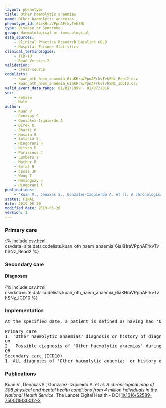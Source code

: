 ```yaml
---
layout: phenotype
title: Other haemolytic anaemias
name: Other haemolytic anaemias
phenotype_id: 6iaKHraVPpnAFrkvTvhSNz 
type: Disease or Syndrome
group: Haematological or immunological
data_sources: 
    - Clinical Practice Research Datalink GOLD
    - Hospital Episode Statistics
clinical_terminologies: 
    - ICD-10
    - Read Version 2
validation: 
    - cross-source
codelists: 
    - kuan_oth_haem_anaemia_6iaKHraVPpnAFrkvTvhSNz_Read2.csv
    - kuan_oth_haem_anaemia_6iaKHraVPpnAFrkvTvhSNz_ICD10.csv
valid_event_data_range: 01/01/1999 - 01/07/2016
sex: 
    - Female
    - Male
author: 
    - Kuan V
    - Denaxas S
    - Gonzalez-Izquierdo A
    - Direk K
    - Bhatti O
    - Husain S
    - Sutaria S
    - Hingorani M
    - Nitsch D
    - Parisinos C
    - Lumbers T
    - Mathur R
    - Sofat R
    - Casas JP
    - Wong I
    - Hemingway H
    - Hingorani A
publications: 
    - 'Kuan V., Denaxas S., Gonzalez-Izquierdo A. et al. A chronological map of 308 physical and mental health conditions from 4 million individuals in the National Health Service. The Lancet Digital Health - DOI: 10.1016/S2589-7500(19)30012-3' 
status: FINAL
date: 2019-05-20
modified_date: 2019-05-20
version: 1
---
```

### Primary care 
{% include csv.html csvdata=site.data.codelists.kuan_oth_haem_anaemia_6iaKHraVPpnAFrkvTvhSNz_Read2 %}
### Secondary care 
#### Diagnoses 
{% include csv.html csvdata=site.data.codelists.kuan_oth_haem_anaemia_6iaKHraVPpnAFrkvTvhSNz_ICD10 %}
### Implementation 
<pre>At the specified date, a patient is defined as having had 'Other haemolytic anaemias' IF they meet the criteria for any of the following on or before the specified date. The earliest date on which the individual meets any of the following criteria on or before the specified date is defined as the first event date:

Primary care
1. 'Other haemolytic anaemias' diagnosis or history of diagnosis during a consultation 
OR
2.  Possible diagnosis of 'Other haemolytic anaemias' during a consultation IF there is NO record satisfying the criteria for Thalassaemia or Sickle Cell Anaemia.
OR
Secondary care (ICD10)
1. ALL diagnoses of 'Other haemolytic anaemias' or history of diagnosis during a hospitalization</pre> 
 
### Publications 
Kuan V., Denaxas S., Gonzalez-Izquierdo A. et al. _A chronological map of 308 physical and mental health conditions from 4 million individuals in the National Health Service_. The Lancet Digital Health - DOI <a href='https://www.thelancet.com/journals/landig/article/PIIS2589-7500(19)30012-3/fulltext'>10.1016/S2589-7500(19)30012-3</a>